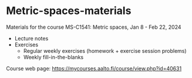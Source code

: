 # Metric-spaces-materials
Materials for the course MS-C1541: Metric spaces, Jan 8 - Feb 22, 2024

 * Lecture notes
 * Exercises
   * Regular weekly exercises (homework + exercise session problems)
   * Weekly fill-in-the-blanks

Course web page: <https://mycourses.aalto.fi/course/view.php?id=40631>
